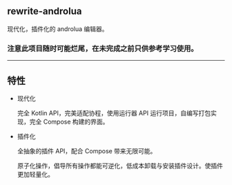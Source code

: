## rewrite-androlua

现代化，插件化的 androlua 编辑器。

### 注意**此项目随时可能烂尾，在未完成之前只供参考学习使用。**
---

## 特性

- 现代化

    完全 Kotlin API，完美适配协程，使用运行器 API 运行项目，自编写打包实现，完全 Compose 构建的界面。

- 插件化

    全抽象的插件 API，配合 Compose 带来无限可能。

    原子化操作，倡导所有操作都能可逆化，低成本卸载与安装插件设计。使插件更加轻量化。